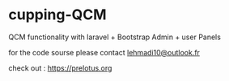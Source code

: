 # cupping-QCM
QCM functionality with laravel + Bootstrap 
Admin + user Panels

for the code sourse please contact lehmadi10@outlook.fr

check out : https://prelotus.org

